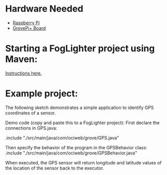 # Hardware Needed
- [Raspberry Pi](https://www.raspberrypi.org/)
- [GrovePi+ Board](https://www.dexterindustries.com/shop/grovepi-board/)

# Starting a FogLighter project using Maven: 
[Instructions here.](https://github.com/oci-pronghorn/FogLighter/blob/master/README.md)
 
# Example project:

The following sketch demonstrates a simple application to identify GPS coordinates of a sensor.

Demo code (copy and paste this to a FogLighter project):
First declare the connections in GPS.java:

.include "./src/main/java/com/ociweb/grove/GPS.java"

Then specify the behavior of the program in the GPSBehavior class:
.include "./src/main/java/com/ociweb/grove/GPSBehavior.java"

When executed, the GPS sensor will return longitude and latitude values of the location of the sensor back to the executor.

 
 
 
